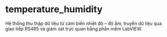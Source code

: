 # temperature_humidity
Hệ thống thu thập dữ liệu từ cảm biến nhiệt độ – độ ẩm, truyền dữ liệu qua giao tiếp RS485 và giám sát trực quan bằng phần mềm LabVIEW.
